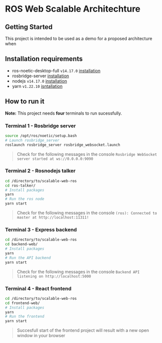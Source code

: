 # ROS Web Scalable Architechture

## Getting Started
This project is intended to be used as a demo for a proposed architecture when 

## Installation requirements
- ros-noetic-desktop-full `v14.17.0` [installation](http://wiki.ros.org/noetic/Installation/Ubuntu)
- rosbridge-server [installation](http://wiki.ros.org/rosbridge_suite/Tutorials/RunningRosbridge)
- nodejs `v14.17.0` [installation](https://nodejs.org/en/download/package-manager/#debian-and-ubuntu-based-linux-distributions)
- yarn `v1.22.10` [isntallation](https://classic.yarnpkg.com/lang/en/docs/install/#debian-stable)

## How to run it
**Note:** This project needs **four** terminals to run sucessfully.

### Terminal 1 - Rosbridge server
```bash
source /opt/ros/noetic/setup.bash
# Launch rosbridge_server
roslaunch rosbridge_server rosbridge_websocket.launch
```
> Check for the following messages in the console 
> `Rosbridge WebSocket server started at ws://0.0.0.0:9090`

### Terminal 2 - Rosnodejs talker
```bash
cd /directory/to/scalable-web-ros
cd ros-talker/
# Install packages
yarn
# Run the ros node
yarn start
```
> Check for the following messages in the console
> `(ros): Connected to master at http://localhost:11311!`

### Terminal 3 - Express backend
```bash
cd /directory/to/scalable-web-ros
cd backend-web/
# Install packages
yarn
# Run the API backend
yarn start
```
> Check for the following messages in the console
> `Backend API listening on http://localhost:5000` 

### Terminal 4 - React frontend
```bash
cd /directory/to/scalable-web-ros
cd frontend-web/
# Install packages
yarn
# Run the frontend
yarn start
```
> Succesfull start of the frontend project will result with a new open window in your browser
